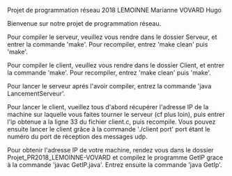 Projet de programmation réseau 2018
LEMOINNE Marianne
VOVARD Hugo


Bienvenue sur notre projet de programmation réseau.

Pour compiler le serveur, veuillez vous rendre dans le dossier Serveur, et entrer la commande 'make'.
Pour recompiler, entrez 'make clean' puis 'make'.

Pour compiler le client, veuillez vous rendre dans le dossier Client, et entrer la commande 'make'.
Pour recompiler, entrez 'make clean' puis 'make'.



Pour lancer le serveur aprés l'avoir compiler, entrez la commande 'java LancementServeur'.

Pour lancer le client, vueillez tous d'abord récupérer l'adresse IP de la machine sur laquelle vous faites tourner le serveur (cf plus loin), puis entrer l'ip obtenue a la ligne 33 du fichier client.c, puis recompile.
Vous pouvez ensuite lancer le client grâce à la commande './client port' port étant le numéro du port de réception des messages udp.

Pour obtenir l'adresse IP de votre machine, rendez vous dans le dossier Projet_PR2018_LEMOINNE-VOVARD et compilez le programme GetIP grace à la commande 'javac GetIP.java'.
Entrez ensuite la commande 'java GetIp'.

